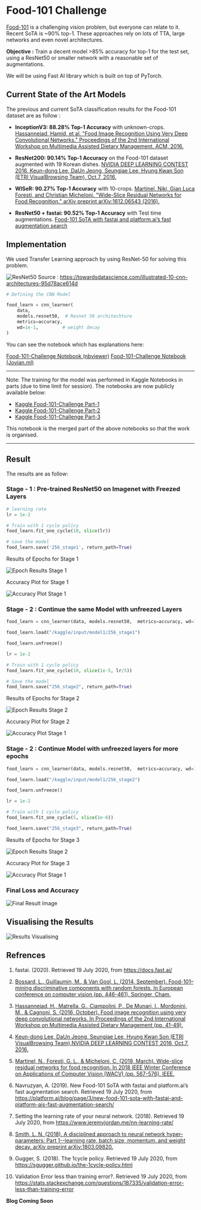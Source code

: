 # Food-101 Challenge

[Food-101](https://data.vision.ee.ethz.ch/cvl/datasets_extra/food-101/static/bossard_eccv14_food-101.pdf) is a challenging vision problem, but everyone can relate to it. Recent SoTA is ~90% top-1. These approaches rely on lots of TTA, large networks and even novel architectures.


**Objective :**
Train a decent model >85% accuracy for top-1 for the test set, using a ResNet50 or smaller network with a reasonable set of augmentations.

We will be using Fast AI library which is built on top of PyTorch.


## Current State of the Art Models

 The previous and current SoTA classification results for the Food-101 dataset are as follow :

-   **InceptionV3: 88.28% Top-1 Accuracy**  with unknown-crops.  [Hassannejad, Hamid, et al. "Food Image Recognition Using Very Deep Convolutional Networks." Proceedings of the 2nd International Workshop on Multimedia Assisted Dietary Management. ACM, 2016.](http://dl.acm.org/citation.cfm?id=2986042)
-   **ResNet200: 90.14% Top-1 Accuracy**  on the Food-101 dataset augmented with 19 Korean dishes.  [NVIDIA DEEP LEARNING CONTEST 2016, Keun-dong Lee, DaUn Jeong, Seungjae Lee, Hyung Kwan Son (ETRI VisualBrowsing Team), Oct.7, 2016.](https://www.gputechconf.co.kr/assets/files/presentations/2-1650-1710_DL_Contest_%EC%A7%80%EC%A0%95%EC%A3%BC%EC%A0%9C_%EB%8C%80%EC%83%81.pdf)
-   **WISeR: 90.27% Top-1 Accuracy**  with 10-crops.  [Martinel, Niki, Gian Luca Foresti, and Christian Micheloni. "Wide-Slice Residual Networks for Food Recognition." arXiv preprint arXiv:1612.06543 (2016).](https://arxiv.org/pdf/1612.06543.pdf)

-   **ResNet50 + fastai: 90.52% Top-1 Accuracy**  with Test time augmentations.  [Food-101 SoTA with fastai and platform.ai’s fast augmentation search](https://platform.ai/blog/page/3/new-food-101-sota-with-fastai-and-platform-ais-fast-augmentation-search/)


## Implementation

We used Transfer Learning approach by using ResNet-50 for solving this problem.

![ResNet50](images/resnet50.png)
Source : https://towardsdatascience.com/illustrated-10-cnn-architectures-95d78ace614d


```python
# Defining the CNN Model

food_learn = cnn_learner(
    data,
    models.resnet50,  # Resnet 50 architechture
    metrics=accuracy,
    wd=1e-1,         # weight decay
)

```


You can see the notebook which has explanations here:

[Food-101-Challenge Notebook (nbviewer)](https://nbviewer.jupyter.org/github/Eklavya42/food-101-challenge/blob/master/food-101-challenge.ipynb)
[Food-101-Challenge Notebook (Jovian.ml)](https://jovian.ml/eklavya42/food-101-merged)

---

Note: The training for the model was performed in Kaggle Notebooks in parts (due to time limit for session). The notebooks are now publicly available below:

-   [Kaggle Food-101-Challenge Part-1](https://jovian.ml/outlink?url=https%3A%2F%2Fwww.kaggle.com%2Feklavya18%2Ffood-101-challenge)
-   [Kaggle Food-101-Challenge Part-2](https://jovian.ml/outlink?url=https%3A%2F%2Fwww.kaggle.com%2Feklavya18%2Ffood-101-challenge-part2)
-   [Kaggle Food-101-Challenge Part-3](https://jovian.ml/outlink?url=https%3A%2F%2Fwww.kaggle.com%2Feklavyachopra%2Ffood-101-challenge-part3)

This notebook is the merged part of the above notebooks so that the work is organised.

---


## Result

The results are as follow:

### Stage - 1 :  Pre-trained ResNet50 on Imagenet with Freezed Layers

```python
# learning rate
lr = 1e-2

# Train with 1 cycle policy
food_learn.fit_one_cycle(10, slice(lr))

# save the model
food_learn.save('256_stage1', return_path=True)

```

Results of Epochs for Stage 1

![Epoch Results Stage 1](images/stage1-epochs.png)


Accuracy Plot for  Stage 1

![Accuracy Plot Stage 1](images/stage1_accuracy_plot.png)


### Stage - 2 :  Continue the same Model with unfreezed Layers

```python
food_learn = cnn_learner(data, models.resnet50,  metrics=accuracy, wd=1e-1,model_dir='/kaggle/working')

food_learn.load("/kaggle/input/model1/256_stage1")

food_learn.unfreeze()

lr = 1e-2

# Train with 1 cycle policy
food_learn.fit_one_cycle(10, slice(1e-5, lr/5))

# Save the model
food_learn.save("256_stage2", return_path=True)

```

Results of Epochs for Stage 2

![Epoch Results Stage 2](images/stage2-epochs.png)


Accuracy Plot for  Stage 2

![Accuracy Plot Stage 1](images/stage2_accuracy_plot.png)


### Stage - 2 :  Continue Model with unfreezed layers for more epochs

```python
food_learn = cnn_learner(data, models.resnet50,  metrics=accuracy, wd=1e-1,model_dir='/kaggle/working')

food_learn.load("/kaggle/input/model1/256_stage2")

food_learn.unfreeze()

lr = 1e-2

# Train with 1 cycle policy
food_learn.fit_one_cycle(5, slice(1e-6))

food_learn.save("256_stage3", return_path=True)

```

Results of Epochs for Stage 3

![Epoch Results Stage 2](images/stage3-epochs.png)


Accuracy Plot for  Stage 3

![Accuracy Plot Stage 1](images/stage3_accuracy_plot.png)


### Final Loss and  Accuracy

![Final Result Image](images/final_loss_and_accuracy.png)



## Visualising the Results

![Results Visualising](images/results-visualization.png)



## Refrences

1. fastai. (2020). Retrieved 19 July 2020, from https://docs.fast.ai/

2. [Bossard, L., Guillaumin, M., & Van Gool, L. (2014, September). Food-101–mining discriminative components with random forests. In European conference on computer vision (pp. 446-461). Springer, Cham.](https://data.vision.ee.ethz.ch/cvl/datasets_extra/food-101/static/bossard_eccv14_food-101.pdf)
3. [Hassannejad, H., Matrella, G., Ciampolini, P., De Munari, I., Mordonini, M., & Cagnoni, S. (2016, October). Food image recognition using very deep convolutional networks. In Proceedings of the 2nd International Workshop on Multimedia Assisted Dietary Management (pp. 41-49).](https://dl.acm.org/doi/10.1145/2986035.2986042)
4. [Keun-dong Lee, DaUn Jeong, Seungjae Lee, Hyung Kwan Son (ETRI VisualBrowsing Team),NVIDIA DEEP LEARNING CONTEST 2016, Oct.7, 2016.](https://www.gputechconf.co.kr/assets/files/presentations/2-1650-1710_DL_Contest_%EC%A7%80%EC%A0%95%EC%A3%BC%EC%A0%9C_%EB%8C%80%EC%83%81.pdf)
5. [Martinel, N., Foresti, G. L., & Micheloni, C. (2018, March). Wide-slice residual networks for food recognition. In 2018 IEEE Winter Conference on Applications of Computer Vision (WACV) (pp. 567-576). IEEE.](https://arxiv.org/pdf/1612.06543.pdf)
6. Navruzyan, A. (2019). New Food-101 SoTA with fastai and platform.ai’s fast augmentation search. Retrieved 19 July 2020, from https://platform.ai/blog/page/3/new-food-101-sota-with-fastai-and-platform-ais-fast-augmentation-search/
7. Setting the learning rate of your neural network. (2018). Retrieved 19 July 2020, from https://www.jeremyjordan.me/nn-learning-rate/
8. [Smith, L. N. (2018). A disciplined approach to neural network hyper-parameters: Part 1--learning rate, batch size, momentum, and weight decay. arXiv preprint arXiv:1803.09820.](https://arxiv.org/pdf/1803.09820.pdf)
9. Gugger, S. (2018). The 1cycle policy. Retrieved 19 July 2020, from https://sgugger.github.io/the-1cycle-policy.html
10. Validation Error less than training error?. Retrieved 19 July 2020, from https://stats.stackexchange.com/questions/187335/validation-error-less-than-training-error



**Blog Coming Soon**
